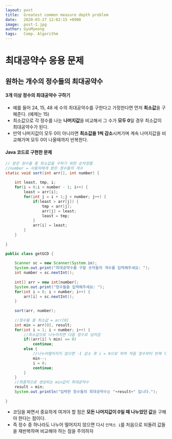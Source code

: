 ```yaml
---
layout:	post
title:  Greatest common measure depth problem
date:   2020-03-27 12:02:15 +0900
image:  post-1.jpg
author: GyuMyeong
tags:   Comp. Algorithm
---
```




# 최대공약수 응용 문제

## 원하는 개수의 정수들의 최대공약수

#### 3개 이상 정수의 최대공약수 구하기

- 예를 들어 24, 15, 48 세 수의 최대공약수를 구한다고 가정한다면 먼저 **최소값**을 구해준다. (예제는 15)
- 최소값으로 각 정수를 나눈 **나머지값**을 비교해서 그 수가 **모두 0**일 경우 최소값이 최대공약수가 된다.
- 만약 나머지값이 모두 0이 아니라면 **최소값을 1씩 감소**시켜가며 계속 나머지값을 비교해가며 모두 0이 나올때까지 반복한다.



#### Java 코드로 구현한 문제

```java
// 받은 정수들 중 최소값을 구하기 위한 순차정렬
//number = 사용자에게 받은 정수들의 개수
static void sort(int arr[], int number) {
    
    int least, tmp, i;
    for(i = 0;i < number - 1; i++) {
        least = arr[i];
        for(int j = i + 1;j < number; j++) {
            if(least > arr[j]) {
                tmp = arr[j];
                arr[j] = least;
                least = tmp;
            }
            arr[i] = least;
        }
    }
    
}
```

```java
public class getGCD {
    
    Scanner sc = new Scanner(System.in);
    System.out.print("최대공약수를 구할 숫자들의 개수를 입력해주세요: ");
    int number = sc.nextInt();
    
    int[] arr = new int[number];
    System.out.print("정수들을 입력해주세요: ");
    for(int i = 0; i < number; i++) {
        arr[i] = sc.nextInt();
    }
    
    sort(arr, number);
    
    //정수들 중 최소값 = arr[0]
    int min = arr[0], result;
    for(int i = 1; i < number; i++) {
        //최소값으로 나누어지면 다음 정수로 넘어감
        if((arr[i] % min) == 0)
            continue;
        else {
            //나누어떨어지지 않으면 -1 감소 후 i = 0으로 하여 처음 정수부터 반복 다시 실행
            min--;
            i = 0;
            continue;
        }
    }
    //최종적으로 생성되는 min값이 최대공약수
    result = min;
    System.out.println("입력한 정수들의 최대공약수는 "+result+" 입니다.");
    
}
```

- 코딩을 짜면서 중요하게 여겨야 할 점은 **모든 나머지값이 0일 때 나누었던 값**을 구해야 한다는 점이다.
- 즉 정수 중 하나라도 나누어 떨어지지 않으면 다시 `인덱스 i`를 처음으로 되돌려 값들을 재반복하며 비교해야 하는 점을 주의하자

